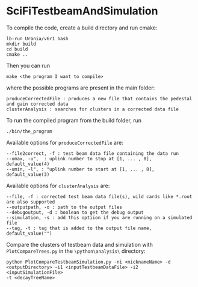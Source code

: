 # SciFiTestbeamAndSimulation
To compile the code, create a build directory and run cmake:
```
lb-run Urania/v6r1 bash
mkdir build
cd build
cmake ..
```

Then you can run
```
make <the program I want to compile>
```
where the possible programs are present in the main folder:
```
produceCorrectedFile : produces a new file that contains the pedestal and gain corrected data
clusterAnalysis : searches for clusters in a corrected data file
```
To run the compiled program from the build folder, run
```
./bin/the_program
```

Available options for `produceCorrectedFile` are:
```
--file2correct, -f : test beam data file containing the data run
--umax, -u",  : uplink number to stop at [1, ... , 8], default_value(4)
--umin, -l", : "uplink number to start at [1, ... , 8], default_value(3)
```

Available options for `clusterAnalysis` are:
```
--file, -f : corrected test beam data file(s), wild cards like *.root are also supported
--outputpath, -o : path to the output files
--debugoutput, -d : boolean to get the debug output
--simulation, -s : add this optiion if you are running on a simulated file
--tag, -t : tag that is added to the output file name, default_value("")
```

Compare the clusters of testbeam data and simulation with `PlotCompareTrees.py` in the `\python\analysis\` directory:
```
python PlotCompareTestbeamSimulation.py -ni <nicknameName> -d <outputDirectory> -i1 <inputTestbeamDataFile> -i2 <inputSimulationFile>
-t <decayTreeName>
```


